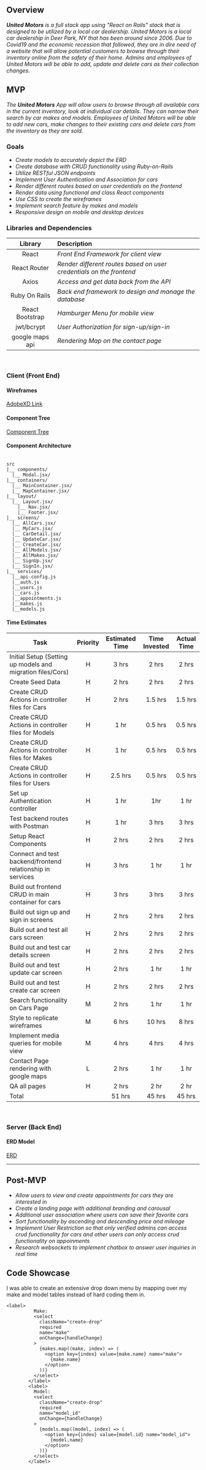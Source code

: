 ## Overview

_**United Motors** is a full stack app using "React on Rails" stack that is designed to be utilized by a local car dealership. United Motors is a local car dealership in Deer Park, NY that has been around since 2006. Due to Covid19 and the economic recession that followed, they are in dire need of a website that will allow potential customers to browse through their inventory online from the safety of their home. Admins and employees of United Motors will be able to add, update and delete cars as their collection changes._
<br>

## MVP

_The **United Motors** App will allow users to browse through all available cars in the current inventory, look at individual car details. They can narrow their search by car makes and models. Employees of United Motors will be able to add new cars, make changes to their existing cars and delete cars from the inventory as they are sold._
<br>

### Goals

- _Create models to accurately depict the ERD_
- _Create database with CRUD functionality using Ruby-on-Rails_
- _Utilize RESTful JSON endpoints_
- _Implement User Authentication and Association for cars_
- _Render different routes based on user credentials on the frontend_
- _Render data using functional and class React components_
- _Use CSS to create the wireframes_
- _Implement search feature by makes and models_
- _Responsive design on mobile and desktop devices_
  <br>

### Libraries and Dependencies

|     Library     | Description                                                         |
| :-------------: | :------------------------------------------------------------------ |
|      React      | _Front End Framework for client view_                               |
|  React Router   | _Render different routes based on user credentials on the frontend_ |
|      Axios      | _Access and get data back from the API_                             |
|  Ruby On Rails  | _Back end framework to design and manage the database_              |
| React Bootstrap | _Hamburger Menu for mobile view_                                    |
|   jwt/bcrypt    | _User Authorization for sign-up/sign-in_                            |
| google maps api | _Rendering Map on the contact page_                                 |

<br>

### Client (Front End)

#### Wireframes

[AdobeXD Link](https://xd.adobe.com/view/ceda8ceb-1c68-4d63-9839-ad515ba909c2-9b89/)

#### Component Tree

[Component Tree](https://whimsical.com/unitedmotorsapp-JZwDFHKaQf7bqiEU6DYUQ8)

#### Component Architecture

```structure

src
|__ components/
  |__ Modal.jsx/
|__ containers/
  |__ MainContainer.jsx/
  |__ MapContainer.jsx/
|__ layout/
  |__ Layout.jsx/
    |__ Nav.jsx/
    |__ Footer.jsx/
|__ screens/
  |__ AllCars.jsx/
  |__ MyCars.jsx/
  |__ CarDetail.jsx/
  |__ UpdateCar.jsx/
  |__ CreateCar.jsx/
  |__ AllModels.jsx/
  |__ AllMakes.jsx/
  |__ SignUp.jsx/
  |__ SignIn.jsx/
|__ services/
  |__api-config.js
  |__auth.js
  |__users.js
  |__cars.js
  |__appointments.js
  |__makes.js
  |__models.js
```

#### Time Estimates

| Task                                                       | Priority | Estimated Time | Time Invested | Actual Time |
| ---------------------------------------------------------- | :------: | :------------: | :-----------: | :---------: |
| Initial Setup (Setting up models and migration files/Cors) |    H     |     3 hrs      |     2 hrs     |    2 hrs    |
| Create Seed Data                                           |    H     |     2 hrs      |     2 hrs     |    2 hrs    |
| Create CRUD Actions in controller files for Cars           |    H     |     2 hrs      |    1.5 hrs    |   1.5 hrs   |
| Create CRUD Actions in controller files for Models         |    H     |      1 hr      |    0.5 hrs    |   0.5 hrs   |
| Create CRUD Actions in controller files for Makes          |    H     |      1 hr      |    0.5 hrs    |   0.5 hrs   |
| Create CRUD Actions in controller files for Users          |    H     |    2.5 hrs     |    0.5 hrs    |   0.5 hrs   |
| Set up Authentication controller                           |    H     |      1 hr      |      1hr      |    1 hr     |
| Test backend routes with Postman                           |    H     |      1 hr      |     3 hrs     |    3 hrs    |
| Setup React Components                                     |    H     |     2 hrs      |     2 hrs     |    2 hrs    |
| Connect and test backend/frontend relationship in services |    H     |     3 hrs      |     1 hr      |    1 hr     |
| Build out frontend CRUD in main container for cars         |    H     |     3 hrs      |     3 hrs     |    3 hrs    |
| Build out sign up and sign in screens                      |    H     |     2 hrs      |     2 hrs     |    2 hrs    |
| Build out and test all cars screen                         |    H     |     2 hrs      |     2 hrs     |    2 hrs    |
| Build out and test car details screen                      |    H     |     2 hrs      |     2 hrs     |    2 hrs    |
| Build out and test update car screen                       |    H     |     2 hrs      |     1 hr      |    1 hr     |
| Build out and test create car screen                       |    H     |     2 hrs      |     2 hrs     |    2 hrs    |
| Search functionality on Cars Page                          |    M     |     2 hrs      |     1 hr      |    1 hr     |
| Style to replicate wireframes                              |    M     |     6 hrs      |    10 hrs     |    8 hrs    |
| Implement media queries for mobile view                    |    M     |     4 hrs      |     4 hrs     |    4 hrs    |
| Contact Page rendering with google maps                    |    L     |     2 hrs      |     1 hr      |    1 hr     |
| QA all pages                                               |    H     |     2 hrs      |     2 hr      |    2 hr     |
| Total                                                      |          |     51 hrs     |    45 hrs     |   45 hrs    |

<br>

### Server (Back End)

#### ERD Model

[ERD](https://drive.google.com/file/d/1YjpqDdykFT7KNYHOUGVNmwwQF6oshQSJ/view?usp=sharing)
<br>

---

## Post-MVP

- _Allow users to view and create appointments for cars they are interested in_
- _Create a landing page with additional branding and carousal_
- _Additional user association where users can save their favorite cars_
- _Sort functionality by ascending and descending price and mileage_
- _Implement User Restriction so that only verified admins can access crud functionality for cars and other users can only access crud functionality on appoinments_
- _Research websockets to implement chatbox to answer user inquiries in real time_

## Code Showcase

I was able to create an extensive drop down menu by mapping over my make and model tables instead of hard coding them in.

```
<label>
          Make:
          <select
            className="create-drop"
            required
            name="make"
            onChange={handleChange}
          >
            {makes.map((make, index) => (
              <option key={index} value={make.name} name="make">
                {make.name}
              </option>
            ))}
          </select>
        </label>
        <label>
          Model:
          <select
            className="create-drop"
            required
            name="model_id"
            onChange={handleChange}
          >
            {models.map((model, index) => (
              <option key={index} value={model.id} name="model_id">
                {model.name}
              </option>
            ))}
          </select>
        </label>
```
